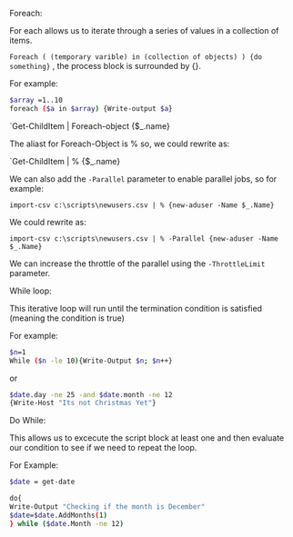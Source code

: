 Foreach:

For each allows us to iterate through a series of values in a collection of items.

`Foreach ( (temporary varible) in (collection of objects) ) {do something}` , the process block is surrounded by {}.

For example:

```bash
$array =1..10
foreach ($a in $array) {Write-output $a}
```

`Get-ChildItem | Foreach-object {$_.name} 

The aliast for Foreach-Object is % so, we could rewrite as:

`Get-ChildItem | % {$_.name}

We can also add the `-Parallel` parameter to enable parallel jobs, so for example:

`import-csv c:\scripts\newusers.csv | % {new-aduser -Name $_.Name}`

We could rewrite as:

`import-csv c:\scripts\newusers.csv | % -Parallel {new-aduser -Name $_.Name}`

We can increase the throttle of the parallel using the `-ThrottleLimit` parameter.

While loop:

This iterative loop will run until the termination condition is satisfied (meaning the condition is true)

For example:

```bash
$n=1
While ($n -le 10){Write-Output $n; $n++}
```

or

```bash
$date.day -ne 25 -and $date.month -ne 12
{Write-Host "Its not Christmas Yet"}
```

Do While:

This allows us to excecute the script block at least one and then evaluate our condition to see if we need to repeat the loop.

For Example:

```bash
$date = get-date

do{
Write-Output "Checking if the month is December"
$date=$date.AddMonths(1)
} while ($date.Month -ne 12)

